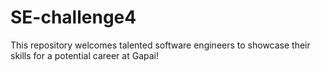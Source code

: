 # SE-challenge4
This repository welcomes talented software engineers to showcase their skills for a potential career at Gapai!

